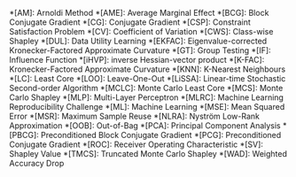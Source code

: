 *[AM]: Arnoldi Method
*[AME]: Average Marginal Effect
*[BCG]: Block Conjugate Gradient
*[CG]: Conjugate Gradient
*[CSP]: Constraint Satisfaction Problem
*[CV]: Coefficient of Variation
*[CWS]: Class-wise Shapley
*[DUL]: Data Utility Learning
*[EKFAC]: Eigenvalue-corrected Kronecker-Factored Approximate Curvature
*[GT]: Group Testing
*[IF]: Influence Function
*[iHVP]: inverse Hessian-vector product
*[K-FAC]: Kronecker-Factored Approximate Curvature
*[KNN]: K-Nearest Neighbours
*[LC]: Least Core
*[LOO]: Leave-One-Out
*[LiSSA]: Linear-time Stochastic Second-order Algorithm
*[MCLC]: Monte Carlo Least Core
*[MCS]: Monte Carlo Shapley
*[MLP]: Multi-Layer Perceptron
*[MLRC]: Machine Learning Reproducibility Challenge
*[ML]: Machine Learning
*[MSE]: Mean Squared Error
*[MSR]: Maximum Sample Reuse
*[NLRA]: Nyström Low-Rank Approximation
*[OOB]: Out-of-Bag
*[PCA]: Principal Component Analysis
*[PBCG]: Preconditioned Block Conjugate Gradient
*[PCG]: Preconditioned Conjugate Gradient
*[ROC]: Receiver Operating Characteristic
*[SV]: Shapley Value
*[TMCS]: Truncated Monte Carlo Shapley
*[WAD]: Weighted Accuracy Drop
